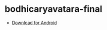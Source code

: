 # bodhicaryavatara-final

- [Download for Android](https://github.com/buda-apps/bodhicaryavatara-final/releases/download/v1.0.0/chojuklewu-1.0.apk)
